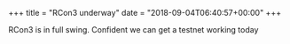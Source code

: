 +++
title = "RCon3 underway"
date = "2018-09-04T06:40:57+00:00"
+++

RCon3 is in full swing. Confident we can get a testnet working today
			